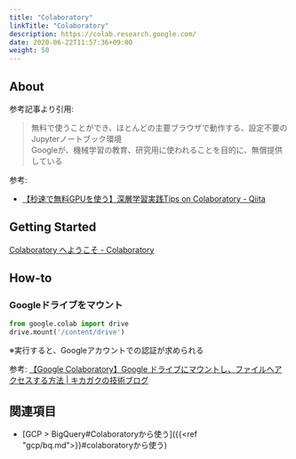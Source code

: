 ```yaml
---
title: "Colaboratory"
linkTitle: "Colaboratory"
description: https://colab.research.google.com/
date: 2020-06-22T11:57:36+09:00
weight: 50
---
```


## About

参考記事より引用:

> 無料で使うことができ、ほとんどの主要ブラウザで動作する、設定不要のJupyterノートブック環境  
> Googleが、機械学習の教育、研究用に使われることを目的に、無償提供している

参考:

- [【秒速で無料GPUを使う】深層学習実践Tips on Colaboratory - Qiita](https://qiita.com/tomo_makes/items/b3c60b10f7b25a0a5935)

## Getting Started

[Colaboratory へようこそ - Colaboratory](https://colab.research.google.com/notebooks/welcome.ipynb?hl=ja)

## How-to
### Googleドライブをマウント

```Python
from google.colab import drive
drive.mount('/content/drive')
```

※実行すると、Googleアカウントでの認証が求められる

参考: [【Google Colaboratory】Google ドライブにマウントし、ファイルへアクセスする方法 | キカガクの技術ブログ](https://blog.kikagaku.co.jp/google-colab-drive-mount)

## 関連項目

- [GCP > BigQuery#Colaboratoryから使う]({{<ref "gcp/bq.md">}}#colaboratoryから使う)
